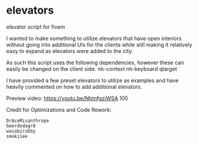 # elevators
elevator script for fivem

I wanted to make something to utilize elevators that have open interiors without going into additional UIs for the clients while still making it relatively easy to expand as elevators were added to the city.

As such this script uses the following dependencies, however these can easily be changed on the client side.
nh-context
nh-keyboard
qtarget

I have provided a few preset elevators to utilize as examples and have heavily commented on how to add additional elevators.

Preview video:
https://youtu.be/NhtnfgziWSA 105

Credit for Optimizations and Code Rework:

    DrAceMisanthrope
    Geerdodagr8
    wasabirobby
    smokiiee
